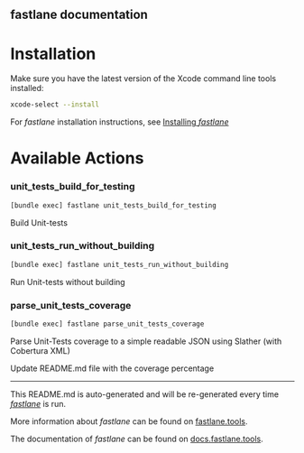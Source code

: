 fastlane documentation
----

# Installation

Make sure you have the latest version of the Xcode command line tools installed:

```sh
xcode-select --install
```

For _fastlane_ installation instructions, see [Installing _fastlane_](https://docs.fastlane.tools/#installing-fastlane)

# Available Actions

### unit_tests_build_for_testing

```sh
[bundle exec] fastlane unit_tests_build_for_testing
```

Build Unit-tests

### unit_tests_run_without_building

```sh
[bundle exec] fastlane unit_tests_run_without_building
```

Run Unit-tests without building

### parse_unit_tests_coverage

```sh
[bundle exec] fastlane parse_unit_tests_coverage
```

Parse Unit-Tests coverage to a simple readable JSON using Slather (with Cobertura XML)

Update README.md file with the coverage percentage

----

This README.md is auto-generated and will be re-generated every time [_fastlane_](https://fastlane.tools) is run.

More information about _fastlane_ can be found on [fastlane.tools](https://fastlane.tools).

The documentation of _fastlane_ can be found on [docs.fastlane.tools](https://docs.fastlane.tools).
